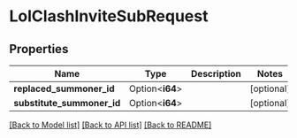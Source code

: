 # LolClashInviteSubRequest

## Properties

Name | Type | Description | Notes
------------ | ------------- | ------------- | -------------
**replaced_summoner_id** | Option<**i64**> |  | [optional]
**substitute_summoner_id** | Option<**i64**> |  | [optional]

[[Back to Model list]](../README.md#documentation-for-models) [[Back to API list]](../README.md#documentation-for-api-endpoints) [[Back to README]](../README.md)


